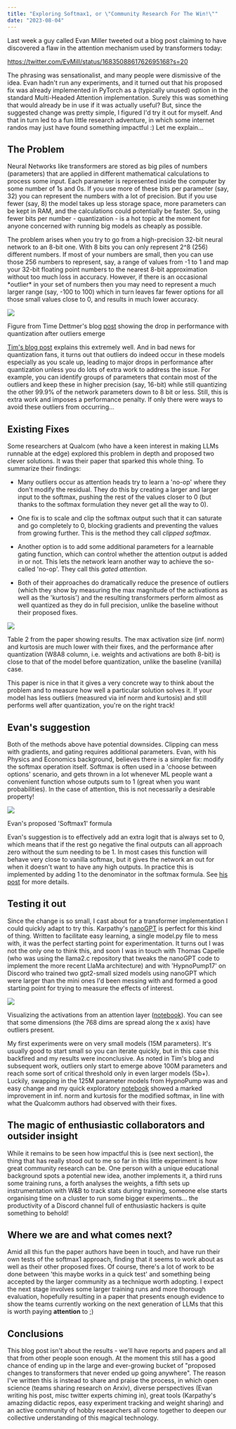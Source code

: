 ```yaml
---
title: "Exploring Softmax1, or \"Community Research For The Win!\""
date: "2023-08-04"
---
```


Last week a guy called Evan Miller tweeted out a blog post claiming to have discovered a flaw in the attention mechanism used by transformers today:

https://twitter.com/EvMill/status/1683508861762695168?s=20

The phrasing was sensationalist, and many people were dismissive of the idea. Evan hadn't run any experiments, and it turned out that his proposed fix was already implemented in PyTorch as a (typically unused) option in the standard Multi-Headed Attention implementation. Surely this was something that would already be in use if it was actually useful? But, since the suggested change was pretty simple, I figured I'd try it out for myself. And that in turn led to a fun little research adventure, in which some internet randos may just have found something impactful :) Let me explain...

## The Problem

Neural Networks like transformers are stored as big piles of numbers (parameters) that are applied in different mathematical calculations to process some input. Each parameter is represented inside the computer by some number of 1s and 0s. If you use more of these bits per parameter (say, 32) you can represent the numbers with a lot of precision. But if you use fewer (say, 8) the model takes up less storage space, more parameters can be kept in RAM, and the calculations could potentially be faster. So, using fewer bits per number - quantization - is a hot topic at the moment for anyone concerned with running big models as cheaply as possible.

The problem arises when you try to go from a high-precision 32-bit neural network to an 8-bit one. With 8 bits you can only represent 2^8 (256) different numbers. If most of your numbers are small, then you can use those 256 numbers to represent, say, a range of values from -1 to 1 and map your 32-bit floating point numbers to the nearest 8-bit approximation without too much loss in accuracy. However, if there is an occasional \*outlier\* in your set of numbers then you may need to represent a much larger range (say, -100 to 100) which in turn leaves far fewer options for all those small values close to 0, and results in much lower accuracy.

![](https://lh5.googleusercontent.com/TDrTlopijg4gvi2tTjPsMNLO23wcTJvhnYfc3WHszjtk5nsUgPQUxWOY5vyJysAomfhvbhgjhXP94sKT9v898vP53WW9ptb_itIpQ92xmkdfL7VHdY7cS1ldLpxh3parcz-lIdNgKL3NoxVXikqLfB0)

Figure from Time Dettmer's blog [post](https://timdettmers.com/2022/08/17/llm-int8-and-emergent-features/) showing the drop in performance with quantization after outliers emerge

[Tim's blog post](https://timdettmers.com/2022/08/17/llm-int8-and-emergent-features/) explains this extremely well. And in bad news for quantization fans, it turns out that outliers do indeed occur in these models especially as you scale up, leading to major drops in performance after quantization unless you do lots of extra work to address the issue. For example, you can identify groups of parameters that contain most of the outliers and keep these in higher precision (say, 16-bit) while still quantizing the other 99.9% of the network parameters down to 8 bit or less. Still, this is extra work and imposes a performance penalty. If only there were ways to avoid these outliers from occurring...

## Existing Fixes

Some researchers at Qualcom (who have a keen interest in making LLMs runnable at the edge) explored this problem in depth and proposed two clever solutions. It was their paper that sparked this whole thing. To summarize their findings:

- Many outliers occur as attention heads try to learn a 'no-op' where they don't modify the residual. They do this by creating a larger and larger input to the softmax, pushing the rest of the values closer to 0 (but thanks to the softmax formulation they never get all the way to 0).

- One fix is to scale and clip the softmax output such that it can saturate and go completely to 0, blocking gradients and preventing the values from growing further. This is the method they call _clipped softmax_.

- Another option is to add some additional parameters for a learnable gating function, which can control whether the attention output is added in or not. This lets the network learn another way to achieve the so-called 'no-op'. They call this _gated attention_.

- Both of their approaches do dramatically reduce the presence of outliers (which they show by measuring the max magnitude of the activations as well as the 'kurtosis') and the resulting transformers perform almost as well quantized as they do in full precision, unlike the baseline without their proposed fixes.

![](https://datasciencecastnethome.files.wordpress.com/2023/08/image.png?w=631)

Table 2 from the paper showing results. The max activation size (inf. norm) and kurtosis are much lower with their fixes, and the performance after quantization (W8A8 column, i.e. weights and activations are both 8-bit) is close to that of the model before quantization, unlike the baseline (vanilla) case.

This paper is nice in that it gives a very concrete way to think about the problem and to measure how well a particular solution solves it. If your model has less outliers (measured via inf norm and kurtosis) and still performs well after quantization, you're on the right track!

## Evan's suggestion

Both of the methods above have potential downsides. Clipping can mess with gradients, and gating requires additional parameters. Evan, with his Physics and Economics background, believes there is a simpler fix: modify the softmax operation itself. Softmax is often used in a 'choose between options' scenario, and gets thrown in a lot whenever ML people want a convenient function whose outputs sum to 1 (great when you want probabilities). In the case of attention, this is not necessarily a desirable property!

![](https://datasciencecastnethome.files.wordpress.com/2023/08/image-1.png?w=633)

Evan's proposed 'Softmax1' formula

Evan's suggestion is to effectively add an extra logit that is always set to 0, which means that if the rest go negative the final outputs can all approach zero without the sum needing to be 1. In most cases this function will behave very close to vanilla softmax, but it gives the network an out for when it doesn't want to have any high outputs. In practice this is implemented by adding 1 to the denominator in the softmax formula. See [his post](https://www.evanmiller.org/attention-is-off-by-one.html) for more details.

## Testing it out

Since the change is so small, I cast about for a transformer implementation I could quickly adapt to try this. Karpathy's [nanoGPT](https://github.com/karpathy/nanoGPT) is perfect for this kind of thing. Written to facilitate easy learning, a single model.py file to mess with, it was the perfect starting point for experimentation. It turns out I was not the only one to think this, and soon I was in touch with Thomas Capelle (who was using the llama2.c repository that tweaks the nanoGPT code to implement the more recent LlaMa architecture) and with 'HypnoPump17' on Discord who trained two gpt2-small sized models using nanoGPT which were larger than the mini ones I'd been messing with and formed a good starting point for trying to measure the effects of interest.

![](https://datasciencecastnethome.files.wordpress.com/2023/08/image-2.png?w=1024)

Visualizing the activations from an attention layer ([notebook](https://colab.research.google.com/drive/1DExSfbVVxP34RfSlSiNt25eexpmq4Vrc?usp=sharing)). You can see that some dimensions (the 768 dims are spread along the x axis) have outliers present.

My first experiments were on very small models (15M parameters). It's usually good to start small so you can iterate quickly, but in this case this backfired and my results were inconclusive. As noted in Tim's blog and subsequent work, outliers only start to emerge above 100M parameters and reach some sort of critical threshold only in even larger models (5b+). Luckily, swapping in the 125M parameter models from HypnoPump was and easy change and my quick exploratory [notebook](https://colab.research.google.com/drive/1DExSfbVVxP34RfSlSiNt25eexpmq4Vrc?usp=sharing) showed a marked improvement in inf. norm and kurtosis for the modified softmax, in line with what the Qualcomm authors had observed with their fixes.

## The magic of enthusiastic collaborators and outsider insight

While it remains to be seen how impactful this is (see next section), the thing that has really stood out to me so far in this little experiment is how great community research can be. One person with a unique educational background spots a potential new idea, another implements it, a third runs some training runs, a forth analyses the weights, a fifth sets up instrumentation with W&B to track stats during training, someone else starts organising time on a cluster to run some bigger experiments... the productivity of a Discord channel full of enthusiastic hackers is quite something to behold!

## Where we are and what comes next?

Amid all this fun the paper authors have been in touch, and have run their own tests of the softmax1 approach, finding that it seems to work about as well as their other proposed fixes. Of course, there's a lot of work to be done between 'this maybe works in a quick test' and something being accepted by the larger community as a technique worth adopting. I expect the next stage involves some larger training runs and more thorough evaluation, hopefully resulting in a paper that presents enough evidence to show the teams currently working on the next generation of LLMs that this is worth paying **attention** to ;)

## Conclusions

This blog post isn't about the results - we'll have reports and papers and all that from other people soon enough. At the moment this still has a good chance of ending up in the large and ever-growing bucket of "proposed changes to transformers that never ended up going anywhere". The reason I've written this is instead to share and praise the process, in which open science (teams sharing research on Arxiv), diverse perspectives (Evan writing his post, misc twitter experts chiming in), great tools (Karpathy's amazing didactic repos, easy experiment tracking and weight sharing) and an active community of hobby researchers all come together to deepen our collective understanding of this magical technology.
